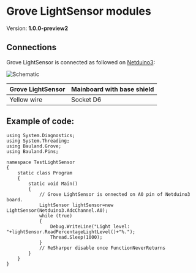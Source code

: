 # Grove LightSensor modules
Version: __1.0.0-preview2__

## Connections ##
Grove LightSensor is connected as followed on [Netduino3](http://developer.wildernesslabs.co/Netduino/About/):

![Schematic](LightSensor-Netduino3-with-base-shield.jpg)

Grove LightSensor | Mainboard with base shield
---------------- | ----------
Yellow wire | Socket D6

## Example of code:
```CSharp
using System.Diagnostics;
using System.Threading;
using Bauland.Grove;
using Bauland.Pins;

namespace TestLightSensor
{
    static class Program
    {
        static void Main()
        {
            // Grove LightSensor is onnected on A0 pin of Netduino3 board.
            LightSensor lightSensor=new LightSensor(Netduino3.AdcChannel.A0);
            while (true)
            {
                Debug.WriteLine("Light level: "+lightSensor.ReadPercentageLightLevel()+"%.");
                Thread.Sleep(1000);
            }
            // ReSharper disable once FunctionNeverReturns
        }
    }
}
```
